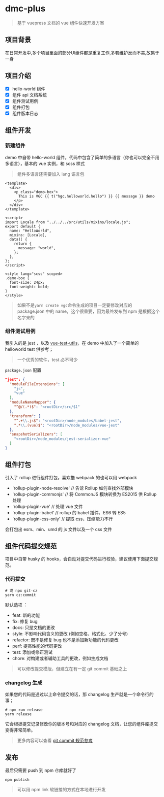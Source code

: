 # dmc-plus

> 基于 vuepress 文档的 vue 组件快速开发方案

## 项目背景

在日常开发中,多个项目里面的部分UI组件都是重复工作,多套维护反而不美,故集于一身

## 项目介绍

- [x] hello-world 组件
- [x] 组件 api 文档系统
- [x] 组件测试用例
- [x] 组件打包
- [x] 组件版本日志

## 组件开发

### 新建组件

demo 中自带 hello-world 组件，代码中包含了简单的多语言（你也可以完全不用多语言），基本的 vue 实例，和 scss 样式

> 组件多语言还需要加入 lang 语言包

```vue
<template>
  <div>
    <p class="demo-box">
      This is VGC {{ t("hgc.helloworld.hello") }} {{ message }} demo
    </p>
  </div>
</template>

<script>
import Locale from "../../../src/utils/mixins/locale.js";
export default {
  name: "HelloWorld",
  mixins: [Locale],
  data() {
    return {
      message: "world",
    };
  },
};
</script>

<style lang="scss" scoped>
.demo-box {
  font-size: 24px;
  font-weight: bold;
}
</style>
```

> 如果不是`yarn create vgc`命令生成的项目一定要修改对应的 package.json 中的 name，这个很重要，因为最终发布到 npm 是根据这个名字来的

### 组件测试用例

我引入的是 jest ，以及 [vue-test-utils](https://vue-test-utils.vuejs.org/zh/)，在 demo 中加入了一个简单的 helloworld test 供参考；

> 一个优秀的软件，test 必不可少

`package.json` 配置

```json
"jest": {
  "moduleFileExtensions": [
    "js",
    "vue"
  ],
  "moduleNameMapper": {
    "^@/(.*)$": "<rootDir>/src/$1"
  },
  "transform": {
    "^.+\\.js$": "<rootDir>/node_modules/babel-jest",
    ".*\\.(vue)$": "<rootDir>/node_modules/vue-jest"
  },
  "snapshotSerializers": [
    "<rootDir>/node_modules/jest-serializer-vue"
  ]
}
```

## 组件打包

引入了 rollup 进行组件打包，喜欢撸 webpack 的也可以用 webpack

- 'rollup-plugin-node-resolve' // 告诉 Rollup 如何查找外部模块
- 'rollup-plugin-commonjs' // 将 CommonJS 模块转换为 ES2015 供 Rollup 处理
- 'rollup-plugin-vue' // 处理 vue 文件
- 'rollup-plugin-babel' // rollup 的 babel 插件，ES6 转 ES5
- 'rollup-plugin-css-only' // 提取 css，压缩能力不行

会打包出 esm、min、umd 的 js 文件以及一个 css 文件

## 组件代码提交规范

项目中自带 husky 的 hooks，会自动对提交代码进行校验，建议使用下面提交规范。

### 代码提交

```
# 或 npx git-cz
yarn cz:commit
```

默认选项 ：

- feat: 新的功能
- fix: 修复 bug
- docs: 只是文档的更改
- style: 不影响代码含义的更改 (例如空格、格式化、少了分号)
- refactor: 既不是修复 bug 也不是添加新功能的代码更改
- perf: 提高性能的代码更改
- test: 添加或修正测试
- chore: 对构建或者辅助工具的更改，例如生成文档

> 可以修改提交模版，但建立在有一定 git commit 基础之上

### changelog 生成

如果您的代码是通过以上命令提交的话，那 changelog 生产就是一个命令行的事；

```
# npm run release
yarn release
```

它会根据提交记录修改你的版本号和对应的 changelog 文档，让您的组件库提交变得非常简单。

> 更多内容可以查看 [git commit 规范参考](https://juejin.im/post/5e8ee53251882573cb7221c2#heading-15)

## 发布

最后只需要 push 到 npm 仓库就好了

```
npm publish
```

> 可以用 npm link 软链接的方式在本地进行开发
